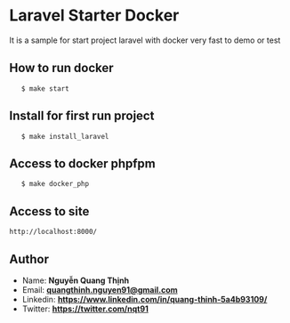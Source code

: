 # Laravel Starter Docker
It is a sample for start project laravel with docker very fast to demo or test
## How to run docker
```
   $ make start
```
## Install for first run project
```
   $ make install_laravel
```
## Access to docker phpfpm
```
   $ make docker_php
```
## Access to site
```
http://localhost:8000/
```

## Author

* Name: **Nguyễn Quang Thịnh**
* Email: **quangthinh.nguyen91@gmail.com**
* Linkedin: **https://www.linkedin.com/in/quang-thinh-5a4b93109/**
* Twitter: **https://twitter.com/nqt91**